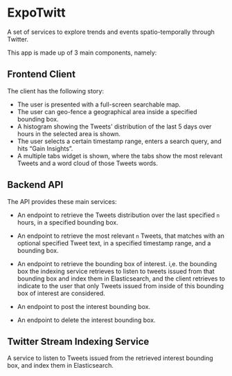 # ExpoTwitt

A set of services to explore trends and events spatio-temporally through Twitter.

This app is made up of 3 main components, namely:

## Frontend Client

The client has the following story:

- The user is presented with a full-screen searchable map.
- The user can geo-fence a geographical area inside a specified bounding box.
- A histogram showing the Tweets' distribution of the last 5 days over hours in the selected area is shown.
- The user selects a certain timestamp range, enters a search query, and hits “Gain Insights”.
- A multiple tabs widget is shown, where the tabs show the most relevant Tweets and a word cloud of those Tweets words.

## Backend API

The API provides these main services:

- An endpoint to retrieve the Tweets distribution over the last specified `n` hours, in a specified bounding box.

- An endpoint to retrieve the most relevant `n` Tweets, that matches with an optional specified Tweet text, in a specified timestamp range, and a bounding box.

- An endpoint to retrieve the bounding box of interest. i,e. the bounding box the indexing service retrieves to listen to tweets issued from that bounding box and index them in Elasticsearch, and the client retrieves to indicate to the user that only Tweets issued from inside of this bounding box of interest are considered.

- An endpoint to post the interest bounding box.

- An endpoint to delete the interest bounding box.

## Twitter Stream Indexing Service

A service to listen to Tweets issued from the retrieved interest bounding box, and index them in Elasticsearch.
